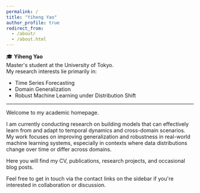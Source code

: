 ```yaml
---
permalink: /
title: "Yiheng Yao"
author_profile: true
redirect_from: 
  - /about/
  - /about.html
---
```


🎓 **Yiheng Yao**  
Master's student at the University of Tokyo.  
My research interests lie primarily in:

- Time Series Forecasting  
- Domain Generalization  
- Robust Machine Learning under Distribution Shift

---

Welcome to my academic homepage.

I am currently conducting research on building models that can effectively learn from and adapt to temporal dynamics and cross-domain scenarios. My work focuses on improving generalization and robustness in real-world machine learning systems, especially in contexts where data distributions change over time or differ across domains.

Here you will find my CV, publications, research projects, and occasional blog posts.

Feel free to get in touch via the contact links on the sidebar if you're interested in collaboration or discussion.
